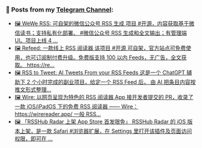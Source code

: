 ### 📰 Posts from my [Telegram Channel](https://t.me/s/aboutrss):
<!-- BLOG-POST-LIST:START -->
- [🖼 WeWe RSS: 可自架的微信公众号 RSS 生成 项目 #开源，内容获取基于微信读书；支持私有化部署、 #微信公众号 RSS 生成和全文输出；有管理端 UI。项目上线 4 ...](https://t.me/aboutrss/1423)
- [🖼 Refeed: 一款线上 RSS 阅读器 该项目 #开源 可自架，官方站点可免费使用，也可订阅制付费升级。免费版支持 100 以内 Feeds，无广告，全文获取。 https://re...](https://t.me/aboutrss/1422)
- [🖼 RSS to Tweet: AI Tweets From your RSS Feeds 这是一个 ChatGPT 辅助下 2 个小时完成的副业项目，给定一个 RSS Feed 后， 由 AI 把条目内容按推文形式整理...](https://t.me/aboutrss/1421)
- [🖼 Wire: 以网页呈现为特色的 RSS 阅读器 App 接开发者提交的 PR，收录了一款 iOS/iPadOS 下的免费 RSS 阅读器 —— Wire： https://wirereader.app/ 一般 RSS...](https://t.me/aboutrss/1420)
- [🖼 「RSSHub Radar 上架 App Store 首发限免」 RSSHub Radar 的 iOS 版本上架，是一款 Safari #浏览器扩展，在 Settings 里打开该插件及页面访问权限，即可在 ...](https://t.me/aboutrss/1419)
<!-- BLOG-POST-LIST:END -->

<!--
**AboutRSS/AboutRSS** is a ✨ _special_ ✨ repository because its `README.md` (this file) appears on your GitHub profile.

Here are some ideas to get you started:

- 🔭 I’m currently working on ...
- 🌱 I’m currently learning ...
- 👯 I’m looking to collaborate on ...
- 🤔 I’m looking for help with ...
- 💬 Ask me about ...
- 📫 How to reach me: ...
- 😄 Pronouns: ...
- ⚡ Fun fact: ...
-->
